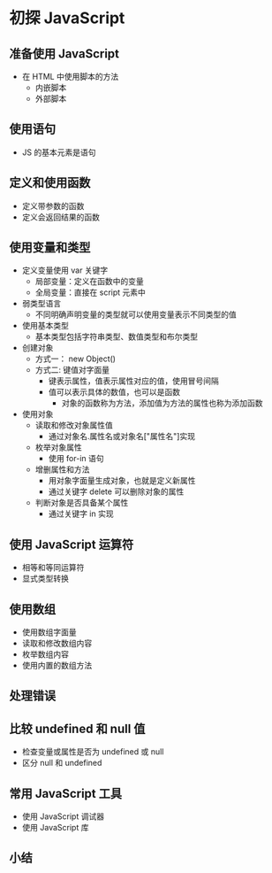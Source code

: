 # 初探 JavaScript

## 准备使用 JavaScript

- 在 HTML 中使用脚本的方法
  - 内嵌脚本
  - 外部脚本

## 使用语句

- JS 的基本元素是语句

## 定义和使用函数

- 定义带参数的函数
- 定义会返回结果的函数

## 使用变量和类型

- 定义变量使用 var 关键字
  - 局部变量：定义在函数中的变量
  - 全局变量：直接在 script 元素中
- 弱类型语言
  - 不同明确声明变量的类型就可以使用变量表示不同类型的值
- 使用基本类型
  - 基本类型包括字符串类型、数值类型和布尔类型
- 创建对象
  - 方式一： new Object()
  - 方式二: 键值对字面量
    - 键表示属性，值表示属性对应的值，使用冒号间隔
    - 值可以表示具体的数值，也可以是函数
      - 对象的函数称为方法，添加值为方法的属性也称为添加函数
- 使用对象
  - 读取和修改对象属性值
    - 通过对象名.属性名或对象名["属性名"]实现
  - 枚举对象属性
    - 使用 for-in 语句
  - 增删属性和方法
    - 用对象字面量生成对象，也就是定义新属性
    - 通过关键字 delete 可以删除对象的属性
  - 判断对象是否具备某个属性
    - 通过关键字 in 实现

## 使用 JavaScript 运算符

- 相等和等同运算符
- 显式类型转换

## 使用数组

- 使用数组字面量
- 读取和修改数组内容
- 枚举数组内容
- 使用内置的数组方法

## 处理错误

## 比较 undefined 和 null 值

- 检查变量或属性是否为 undefined 或 null
- 区分 null 和 undefined

## 常用 JavaScript 工具

- 使用 JavaScript 调试器
- 使用 JavaScript 库

## 小结
